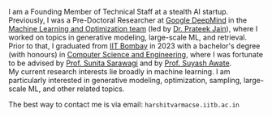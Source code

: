 I am a Founding Member of Technical Staff at a stealth AI startup. Previously, I was a Pre-Doctoral Researcher at [Google DeepMind](https://deepmind.google/) in the [Machine Learning and Optimization team](https://research.google/teams/india-research-lab/) (led by [Dr. Prateek Jain](https://www.prateekjain.org/)), where I worked on topics in generative modeling, large-scale ML, and retrieval.  
Prior to that, I graduated from [IIT Bombay](http://www.iitb.ac.in/) in 2023 with a bachelor's degree (with honours) in [Computer Science and Engineering](https://www.cse.iitb.ac.in/), where I was fortunate to be advised by [Prof. Sunita Sarawagi](https://www.cse.iitb.ac.in/~sunita/) and by [Prof. Suyash Awate](https://www.cse.iitb.ac.in/~suyash/).  
My current research interests lie broadly in machine learning. I am particularly interested in generative modeling, optimization, sampling, large-scale ML, and other related topics.  
  
The best way to contact me is via email: <code>harshitvarma<i class="bi bi-at"></i>cse.iitb.ac.in</code>
